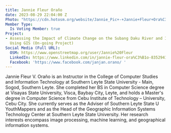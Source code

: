 ```yaml
---
title: Jannie Fleur Oraño
date: 2023-08-29 22:04:00 Z
Photo: "https://cdn.hotosm.org/website/Jannie_Pic+-+Jannie+Fleur+Ora%C3%B1o.jpg"
Member Type:
  Is Voting Member: true
Project:
- Assessing the Impact of Climate Change on the Subang Daku River and Its Community
  Using GIS (On-going Project)
Social Media (Full URL):
  OSM: https://www.openstreetmap.org/user/Jannie%20Fleur
  LinkedIn: https://www.linkedin.com/in/jannie-fleur-ora%C3%B1o-835294167/
  Facebook: 'https://www.facebook.com/janjan.orano/ '
---
```


Jannie Fleur V. Oraño is an Instructor in the College of Computer Studies and Information Technology at Southern Leyte State University - Main, Sogod, Southern Leyte. She completed her BS in Computer Science degree at Visayas State University, Visca, Baybay City, Leyte, and holds a Master's degree in Computer Science from Cebu Institute of Technology – University, Cebu City. She currently serves as the Adviser of Southern Leyte State U YouthMappers and as the Head of the Geographic Information Systems Technology Center at Southern Leyte State University. Her research interests encompass image processing, machine learning, and geographical information systems.